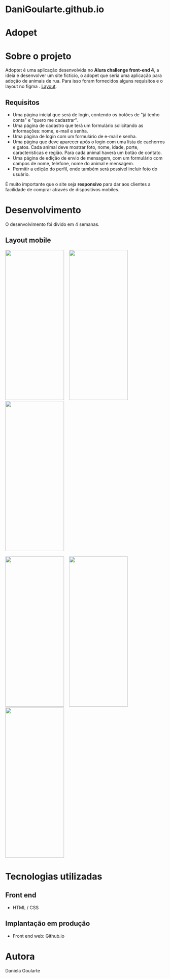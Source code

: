 # DaniGoularte.github.io

# Adopet


# Sobre o projeto


Adoptet é uma aplicação desenvolvida no **Alura challenge front-end 4**, a ideia é desenvolver um site ficticio, o adopet que seria uma aplicação para adoção de animais de rua. Para isso foram fornecidos alguns requisitos e o layout no figma .  [Layout](https://www.figma.com/file/TlfkDoIu8uyjZNla1T8TpH/Challenge---Adopet "Layout no Figma").

## Requisitos


- Uma página inicial que será de login, contendo os botões de "já tenho conta" e "quero me cadastrar".
- Uma página de cadastro que terá um formulário solicitando as informações: nome, e-mail e senha.
- Uma página de login com um formulário de e-mail e senha.
- Uma página que deve aparecer após o login com uma lista de cachorros e gatos. Cada animal deve mostrar foto, nome, idade, porte, características e região. Para cada animal haverá um botão de contato.
- Uma página de edição de envio de mensagem, com um formulário com campos de nome, telefone, nome do animal e mensagem.
- Permitir a edição do perfil, onde também será possível incluir foto do usuário.

É muito importante que o site seja **responsivo** para dar aos clientes a facilidade de comprar através de dispositivos mobiles.

# Desenvolvimento

O desenvolvimento foi divido em 4 semanas.


## Layout mobile
<p float = 'left'>
<img  src = 'https://github.com/DaniGoularte/DaniGoularte.github.io/blob/main/assets/img/telas/inicial-mobile.jpg' width='185px' height = '471px'>&nbsp;&nbsp;&nbsp;
<img  src = 'https://github.com/DaniGoularte/DaniGoularte.github.io/blob/main/assets/img/telas/home-mobile.jpg' width='185px' height = '471px'>&nbsp;&nbsp;&nbsp;
<img  src = 'https://github.com/DaniGoularte/DaniGoularte.github.io/blob/main/assets/img/telas/cadastro-mobile.jpg' width='185px' height = '471px'>&nbsp;&nbsp;&nbsp;
</p>
<p float = 'left'>
<img  src = 'https://github.com/DaniGoularte/DaniGoularte.github.io/blob/main/assets/img/telas/mensagem-mobile.jpg' width='185px' height = '471px'>&nbsp;&nbsp;&nbsp;
<img  src = 'https://github.com/DaniGoularte/DaniGoularte.github.io/blob/main/assets/img/telas/login-mobile.jpg' width='185px' height = '471px'>&nbsp;&nbsp;&nbsp;
<img  src = 'https://github.com/DaniGoularte/DaniGoularte.github.io/blob/main/assets/img/telas/perfil-mobile.jpg' width='185px' height = '471px'>&nbsp;&nbsp;&nbsp;
</p>


# Tecnologias utilizadas

## Front end
- HTML / CSS 

## Implantação em produção

- Front end web: Github.io


# Autora

Daniela Goularte


